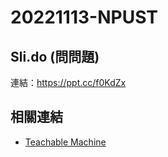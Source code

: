 # 20221113-NPUST

## Sli.do (問問題)

連結：https://ppt.cc/f0KdZx

## 相關連結

* [Teachable Machine](https://teachablemachine.withgoogle.com/)

